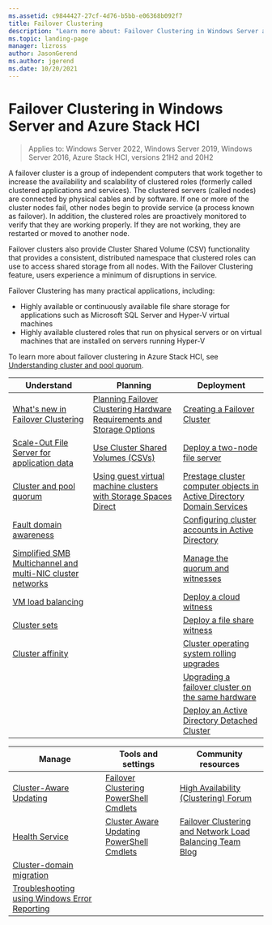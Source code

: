 ```yaml
---
ms.assetid: c9844427-27cf-4d76-b5bb-e06368b092f7
title: Failover Clustering
description: "Learn more about: Failover Clustering in Windows Server and Azure Stack HCI"
ms.topic: landing-page
manager: lizross
author: JasonGerend
ms.author: jgerend
ms.date: 10/20/2021
---
```

# Failover Clustering in Windows Server and Azure Stack HCI

>Applies to: Windows Server 2022, Windows Server 2019, Windows Server 2016, Azure Stack HCI, versions 21H2 and 20H2

A failover cluster is a group of independent computers that work together to increase the availability and scalability of clustered roles (formerly called clustered applications and services). The clustered servers (called nodes) are connected by physical cables and by software. If one or more of the cluster nodes fail, other nodes begin to provide service (a process known as failover). In addition, the clustered roles are proactively monitored to verify that they are working properly. If they are not working, they are restarted or moved to another node.

Failover clusters also provide Cluster Shared Volume (CSV) functionality that provides a consistent, distributed namespace that clustered roles can use to access shared storage from all nodes. With the Failover Clustering feature, users experience a minimum of disruptions in service.

Failover Clustering has many practical applications, including:

* Highly available or continuously available file share storage for applications such as Microsoft SQL Server and Hyper-V virtual machines
* Highly available clustered roles that run on physical servers or on virtual machines that are installed on servers running Hyper-V

To learn more about failover clustering in Azure Stack HCI, see [Understanding cluster and pool quorum](/azure-stack/hci/concepts/quorum).

| **Understand**                                                               |  **Planning**                          |  **Deployment**       |
| -------------                                                                |  --------------                        | --------------------- |
| [What's new in Failover Clustering](whats-new-in-failover-clustering.md)    | [Planning Failover Clustering Hardware Requirements and Storage Options](clustering-requirements.md)  | [Creating a Failover Cluster](create-failover-cluster.md) |
| [Scale-Out File Server for application data](sofs-overview.md)               | [Use Cluster Shared Volumes (CSVs)](failover-cluster-csvs.md) | [Deploy a two-node file server](deploy-two-node-clustered-file-server.md) |
|  [Cluster and pool quorum](../storage/storage-spaces/understand-quorum.md)   |  [Using guest virtual machine clusters with Storage Spaces Direct](../storage/storage-spaces/storage-spaces-direct-in-vm.md)       | [Prestage cluster computer objects in Active Directory Domain Services](prestage-cluster-adds.md) |
| [Fault domain awareness](fault-domains.md)                                 |                                 | [Configuring cluster accounts in Active Directory](configure-ad-accounts.md) |
| [Simplified SMB Multichannel and multi-NIC cluster networks](smb-multichannel.md) |                       | [Manage the quorum and witnesses](manage-cluster-quorum.md) |
| [VM load balancing](/azure-stack/hci/manage/vm-load-balancing)                         |                             | [Deploy a cloud witness](deploy-cloud-witness.md) |
| [Cluster sets](/azure-stack/hci/deploy/cluster-set)                  |                             |[Deploy a file share witness](file-share-witness.md) |
| [Cluster affinity](cluster-affinity.md)                                     |                            | [Cluster operating system rolling upgrades](cluster-operating-system-rolling-upgrade.md) |
|                                                                             |                            | [Upgrading a failover cluster on the same hardware](upgrade-option-same-hardware.md) |
|                                                                            |                             | [Deploy an Active Directory Detached Cluster](/previous-versions/windows/it-pro/windows-server-2012-R2-and-2012/dn265970\(v%3dws.11\))

|**Manage**  |  **Tools and settings**  |  **Community resources**       |
| ------------- |  -------------- | --------------------- |
| [Cluster-Aware Updating](cluster-aware-updating.md)    |   [Failover Clustering PowerShell Cmdlets](/powershell/module/failoverclusters/)      |  [High Availability (Clustering) Forum](https://go.microsoft.com/fwlink/p/?LinkId=230641)       |
|  [Health Service](health-service-overview.md)   |   [Cluster Aware Updating PowerShell Cmdlets](/powershell/module/clusterawareupdating/)      | [Failover Clustering and Network Load Balancing Team Blog](https://blogs.msdn.com/b/clustering/)        |
|  [Cluster-domain migration](cluster-domain-migration.md)   |         |         |
|  [Troubleshooting using Windows Error Reporting](troubleshooting-using-wer-reports.md)   |         |         |

